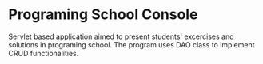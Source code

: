 # Programing School Console
Servlet based application aimed to present students' excercises and solutions in programing school. The program uses DAO class to implement CRUD functionalities.

